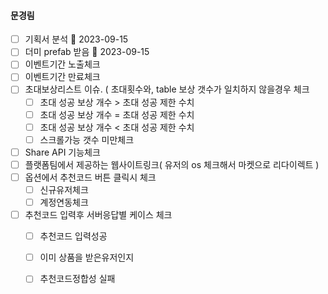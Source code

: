 


#### 문경림

- [ ] 기획서 분석 🛫 2023-09-15 
- [ ] 더미 prefab 받음 🛫 2023-09-15 
- [ ] 이벤트기간 노출체크
- [ ] 이벤트기간 만료체크
- [ ] 초대보상리스트 이슈. ( 초대횟수와, table 보상 갯수가 일치하지 않을경우 체크 
	- [ ] 초대 성공 보상 개수 > 초대 성공 제한 수치
	- [ ] 초대 성공 보상 개수 = 초대 성공 제한 수치
	- [ ] 초대 성공 보상 개수 < 초대 성공 제한 수치
	- [ ] 스크롤가능 갯수 미만체크
- [ ] Share API 기능체크 
- [ ] 플랫폼팀에서 제공하는 웹사이트링크( 유저의 os 체크해서 마켓으로 리다이렉트 )
- [ ] 옵션에서 추천코드 버튼 클릭시 체크
	- [ ] 신규유저체크
	- [ ] 계정연동체크
- [ ] 추천코드 입력후 서버응답별 케이스 체크
	- [ ] 추천코드 입력성공
	- [ ] 이미 상품을 받은유저인지
	- [ ] 추천코드정합성 실패





